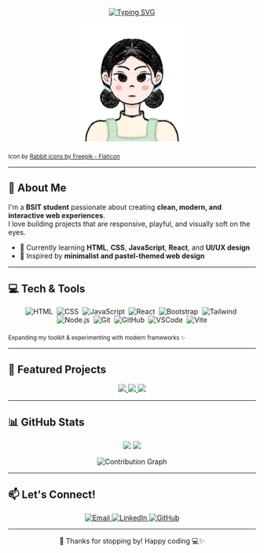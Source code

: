 <!-- ANIMATED HEADER -->
<p align="center">
  <a href="https://github.com/guraycha03">
    <img src="https://readme-typing-svg.herokuapp.com?font=Quicksand&weight=600&size=22&pause=1000&color=86B6F6&center=true&vCenter=true&width=600&lines=🍡+Hi%2C+I'm+Cha!+🍵;BSIT+Student%2C+Aspiring+Web+Developer;Clean%2C+Minimal%2C+Modern+Design+Lover" alt="Typing SVG" />
  </a>
</p>

<!-- MAIN GIF -->
<p align="center">
  <img src="guray_cha.gif" width="240" alt="Cute GIF" />
</p>

<sub>Icon by <a href="https://www.flaticon.com/free-icons/rabbit" title="rabbit icons">Rabbit icons by Freepik - Flaticon</a></sub>

---

## 🌱 About Me
I'm a **BSIT student** passionate about creating **clean, modern, and interactive web experiences**.  
I love building projects that are responsive, playful, and visually soft on the eyes.

- 🌱 Currently learning **HTML**, **CSS**, **JavaScript**, **React**, and **UI/UX design**  
- 🌿 Inspired by **minimalist and pastel-themed web design**  

---

## 💻 Tech & Tools

<p align="center">
  <img src="https://img.shields.io/badge/HTML-FFE6E6?style=for-the-badge&logo=html5&logoColor=E34F26" alt="HTML" />&nbsp;
  <img src="https://img.shields.io/badge/CSS-E0F0FF?style=for-the-badge&logo=css3&logoColor=1572B6" alt="CSS" />&nbsp;
  <img src="https://img.shields.io/badge/JavaScript-FFFEE0?style=for-the-badge&logo=javascript&logoColor=F7DF1E" alt="JavaScript" />&nbsp;
  <img src="https://img.shields.io/badge/React-E0F7FF?style=for-the-badge&logo=react&logoColor=61DAFB" alt="React" />&nbsp;
  <img src="https://img.shields.io/badge/Bootstrap-F0E6FF?style=for-the-badge&logo=bootstrap&logoColor=7952B3" alt="Bootstrap" />&nbsp;
  <img src="https://img.shields.io/badge/Tailwind-E0FFF7?style=for-the-badge&logo=tailwindcss&logoColor=38B2AC" alt="Tailwind" />&nbsp;
  <img src="https://img.shields.io/badge/Node.js-E6F9E6?style=for-the-badge&logo=node.js&logoColor=339933" alt="Node.js" />&nbsp;
  <img src="https://img.shields.io/badge/Git-FFEAE6?style=for-the-badge&logo=git&logoColor=F05032" alt="Git" />&nbsp;
  <img src="https://img.shields.io/badge/GitHub-F0F0FF?style=for-the-badge&logo=github&logoColor=181717" alt="GitHub" />&nbsp;
  <img src="https://img.shields.io/badge/VSCode-E6F7FF?style=for-the-badge&logo=visual-studio-code&logoColor=007ACC" alt="VSCode" />&nbsp;
  <img src="https://img.shields.io/badge/Vite-F0F0FF?style=for-the-badge&logo=vite&logoColor=646CFF" alt="Vite" />
</p>

<sub>Expanding my toolkit & experimenting with modern frameworks ✨</sub>

---

## 📂 Featured Projects

<p align="center">
  <a href="https://github.com/guraycha03/smashpoint">
    <img src="https://github-readme-stats.vercel.app/api/pin/?username=guraycha03&repo=smashpoint&theme=calm&hide_border=true&bg_color=F9FAFB&title_color=86B6F6" />
  </a>
  <a href="https://github.com/guraycha03/portfolio">
    <img src="https://github-readme-stats.vercel.app/api/pin/?username=guraycha03&repo=portfolio&theme=calm&hide_border=true&bg_color=F9FAFB&title_color=86B6F6" />
  </a>
  <a href="https://github.com/guraycha03/chascent-studio">
    <img src="https://github-readme-stats.vercel.app/api/pin/?username=guraycha03&repo=chascent-studio&theme=calm&hide_border=true&bg_color=F9FAFB&title_color=86B6F6" />
  </a>
</p>

---

## 📊 GitHub Stats

<p align="center">
  <img src="https://github-readme-stats.vercel.app/api?username=guraycha03&show_icons=true&theme=calm&hide_border=true&bg_color=F9FAFB&title_color=86B6F6&icon_color=86B6F6" height="160" />
  <img src="https://streak-stats.demolab.com?user=guraycha03&theme=calm&hide_border=true&background=F9FAFB&ring=86B6F6&fire=86B6F6&currStreakLabel=86B6F6" height="160" />
</p>

<p align="center">
  <img src="https://github-readme-activity-graph.vercel.app/graph?username=guraycha03&bg_color=F9FAFB&color=86B6F6&line=86B6F6&point=4E89AE&hide_border=true" alt="Contribution Graph" />
</p>

---

## 📫 Let's Connect!

<p align="center">
  <a href="mailto:guraycha@gmail.com">
    <img src="https://img.shields.io/badge/Gmail-FFDDE2?style=for-the-badge&logo=gmail&logoColor=EA4335" alt="Email" />
  </a>
  <a href="https://www.linkedin.com/in/charisse-guray-786a92311/" target="_blank">
    <img src="https://img.shields.io/badge/LinkedIn-DDEBFF?style=for-the-badge&logo=linkedin&logoColor=0A66C2" alt="LinkedIn" />
  </a>
  <a href="https://github.com/guraycha03">
    <img src="https://img.shields.io/badge/GitHub-DDEBFF?style=for-the-badge&logo=github&logoColor=000000" alt="GitHub" />
  </a>
</p>

---

<p align="center">🌸 Thanks for stopping by! Happy coding 💻✨</p>
